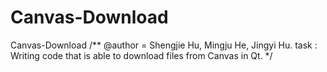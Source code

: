 # Canvas-Download
Canvas-Download
/**
@author = Shengjie Hu, Mingju He, Jingyi Hu. 
task : Writing code that is able to download files from Canvas in Qt.
*/  






